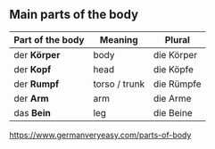 ## Main parts of the body

| Part of the body | Meaning       | Plural     |
| ---------------- | ------------- | ---------- |
| der **Körper**   | body          | die Körper |
| der **Kopf**     | head          | die Köpfe  |
| der **Rumpf**    | torso / trunk | die Rümpfe |
| der **Arm**      | arm           | die Arme   |
| das **Bein**     | leg           | die Beine  |

https://www.germanveryeasy.com/parts-of-body